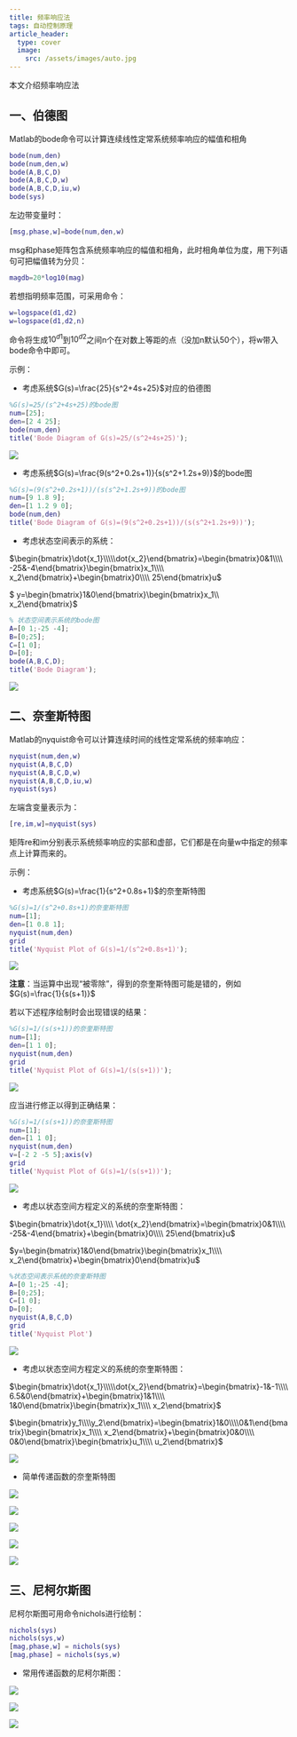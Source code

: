 ```yaml
---
title: 频率响应法
tags: 自动控制原理
article_header:
  type: cover
  image:
    src: /assets/images/auto.jpg
---
```


本文介绍频率响应法

## 一、伯德图

Matlab的bode命令可以计算连续线性定常系统频率响应的幅值和相角

```matlab
bode(num,den)
bode(num,den,w)
bode(A,B,C,D)
bode(A,B,C,D,w)
bode(A,B,C,D,iu,w)
bode(sys)
```

左边带变量时：

```matlab
[msg,phase,w]=bode(num,den,w)
```

msg和phase矩阵包含系统频率响应的幅值和相角，此时相角单位为度，用下列语句可把幅值转为分贝：

```matlab
magdb=20*log10(mag)
```

若想指明频率范围，可采用命令：

```matlab
w=logspace(d1,d2)
w=logspace(d1,d2,n)
```

命令将生成$10^{d1}$到$10^{d2}$之间n个在对数上等距的点（没加n默认50个），将w带入bode命令中即可。

示例：

* 考虑系统$G(s)=\frac{25}{s^2+4s+25}$对应的伯德图

```matlab
%G(s)=25/(s^2+4s+25)的bode图
num=[25];
den=[2 4 25];
bode(num,den)
title('Bode Diagram of G(s)=25/(s^2+4s+25)');
```

![](/assets/images/control_system/frequence_response/1.jpg)

* 考虑系统$G(s)=\frac{9(s^2+0.2s+1)}{s(s^2+1.2s+9)}$的bode图

```matlab
%G(s)=(9(s^2+0.2s+1))/(s(s^2+1.2s+9))的bode图
num=[9 1.8 9];
den=[1 1.2 9 0];
bode(num,den)
title('Bode Diagram of G(s)=(9(s^2+0.2s+1))/(s(s^2+1.2s+9))');
```

* 考虑状态空间表示的系统：

$\begin{bmatrix}\dot{x_1}\\\\\dot{x_2}\end{bmatrix}=\begin{bmatrix}0&1\\\\ -25&-4\end{bmatrix}\begin{bmatrix}x_1\\\\ x_2\end{bmatrix}+\begin{bmatrix}0\\\\ 25\end{bmatrix}u$

$ y=\begin{bmatrix}1&0\end{bmatrix}\begin{bmatrix}x_1\\\\ x_2\end{bmatrix}$

```matlab
% 状态空间表示系统的bode图
A=[0 1;-25 -4];
B=[0;25];
C=[1 0];
D=[0];
bode(A,B,C,D);
title('Bode Diagram');
```

![](/assets/images/control_system/frequence_response/3.jpg)

## 二、奈奎斯特图

Matlab的nyquist命令可以计算连续时间的线性定常系统的频率响应：

```matlab
nyquist(num,den,w)
nyquist(A,B,C,D)
nyquist(A,B,C,D,w)
nyquist(A,B,C,D,iu,w)
nyquist(sys)
```

左端含变量表示为：

```matlab
[re,im,w]=nyquist(sys)
```

矩阵re和im分别表示系统频率响应的实部和虚部，它们都是在向量w中指定的频率点上计算而来的。

示例：

* 考虑系统$G(s)=\frac{1}{s^2+0.8s+1}$的奈奎斯特图

```matlab
%G(s)=1/(s^2+0.8s+1)的奈奎斯特图
num=[1];
den=[1 0.8 1];
nyquist(num,den)
grid
title('Nyquist Plot of G(s)=1/(s^2+0.8s+1)');
```

![](/assets/images/control_system/frequence_response/4.jpg)

**注意**：当运算中出现“被零除”，得到的奈奎斯特图可能是错的，例如$G(s)=\frac{1}{s(s+1)}$

若以下述程序绘制时会出现错误的结果：

```matlab
%G(s)=1/(s(s+1))的奈奎斯特图
num=[1];
den=[1 1 0];
nyquist(num,den)
grid
title('Nyquist Plot of G(s)=1/(s(s+1))');
```

![](/assets/images/control_system/frequence_response/5.jpg)

应当进行修正以得到正确结果：

```matlab
%G(s)=1/(s(s+1))的奈奎斯特图
num=[1];
den=[1 1 0];
nyquist(num,den)
v=[-2 2 -5 5];axis(v)
grid
title('Nyquist Plot of G(s)=1/(s(s+1))');
```

![](/assets/images/control_system/frequence_response/6.jpg)

* 考虑以状态空间方程定义的系统的奈奎斯特图： 

$\begin{bmatrix}\dot{x_1}\\\\ \dot{x_2}\end{bmatrix}=\begin{bmatrix}0&1\\\\ -25&-4\end{bmatrix}+\begin{bmatrix}0\\\\ 25\end{bmatrix}u$

$y=\begin{bmatrix}1&0\end{bmatrix}\begin{bmatrix}x_1\\\\ x_2\end{bmatrix}+\begin{bmatrix}0\end{bmatrix}u$

```matlab
%状态空间表示系统的奈奎斯特图
A=[0 1;-25 -4];
B=[0;25];
C=[1 0];
D=[0];
nyquist(A,B,C,D)
grid
title('Nyquist Plot')
```

![](/assets/images/control_system/frequence_response/7.jpg)

* 考虑以状态空间方程定义的系统的奈奎斯特图：

$\begin{bmatrix}\dot{x_1}\\\\\dot{x_2}\end{bmatrix}=\begin{bmatrix}-1&-1\\\\ 6.5&0\end{bmatrix}+\begin{bmatrix}1&1\\\\ 1&0\end{bmatrix}\begin{bmatrix}x_1\\\\ x_2\end{bmatrix}$

$\begin{bmatrix}y_1\\\\y_2\end{bmatrix}=\begin{bmatrix}1&0\\\\0&1\end{bmatrix}\begin{bmatrix}x_1\\\\ x_2\end{bmatrix}+\begin{bmatrix}0&0\\\\ 0&0\end{bmatrix}\begin{bmatrix}u_1\\\\ u_2\end{bmatrix}$ 

![](/assets/images/control_system/frequence_response/8.jpg)

* 简单传递函数的奈奎斯特图

![](/assets/images/control_system/frequence_response/9.jpg)

![](/assets/images/control_system/frequence_response/10.jpg)

![](/assets/images/control_system/frequence_response/11.jpg)

![](/assets/images/control_system/frequence_response/12.jpg)

![](/assets/images/control_system/frequence_response/13.jpg)

## 三、尼柯尔斯图

尼柯尔斯图可用命令nichols进行绘制：

```matlab
nichols(sys)
nichols(sys,w) 
[mag,phase,w] = nichols(sys)
[mag,phase] = nichols(sys,w)
```

* 常用传递函数的尼柯尔斯图：

![](/assets/images/control_system/frequence_response/14.jpg)

![](/assets/images/control_system/frequence_response/15.jpg)

![](/assets/images/control_system/frequence_response/16.jpg)

